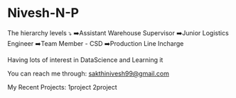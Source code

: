 # Nivesh-N-P

The hierarchy levels ⤵️
➡️Assistant Warehouse Supervisor
➡️Junior Logistics Engineer
➡️Team Member - CSD
➡️Production Line Incharge

Having lots of interest in DataScience and Learning it

You can reach me through: sakthinivesh99@gmail.com

My Recent Projects:
1project
2project
